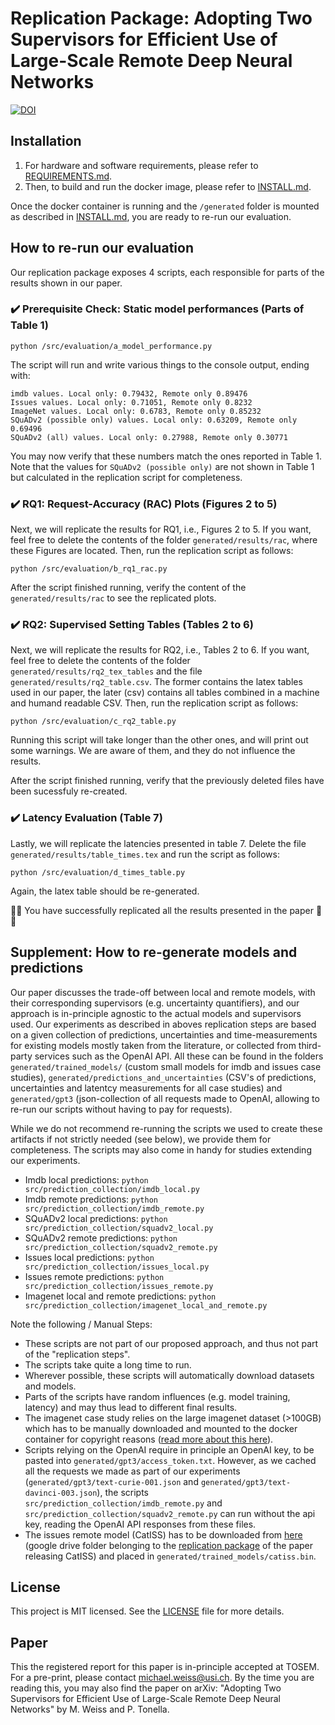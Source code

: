 # Replication Package: Adopting Two Supervisors for Efficient Use of Large-Scale Remote Deep Neural Networks
[![DOI](https://zenodo.org/badge/618428518.svg)](https://zenodo.org/badge/latestdoi/618428518)

## Installation

1. For hardware and software requirements, please refer to [REQUIREMENTS.md](REQUIREMENTS.md).
2. Then, to build and run the docker image, please refer to [INSTALL.md](INSTALL.md).

Once the docker container is running and the `/generated` folder is mounted as described in [INSTALL.md](INSTALL.md), you are ready to re-run our evaluation.

## How to re-run our evaluation
Our replication package exposes 4 scripts, each responsible for parts of the results shown in our paper. 

### :heavy_check_mark: Prerequisite Check: Static model performances (Parts of Table 1)

```
python /src/evaluation/a_model_performance.py
```

The script will run and write various things to the console output, ending with:

```
imdb values. Local only: 0.79432, Remote only 0.89476 
Issues values. Local only: 0.71051, Remote only 0.8232 
ImageNet values. Local only: 0.6783, Remote only 0.85232 
SQuADv2 (possible only) values. Local only: 0.63209, Remote only 0.69496 
SQuADv2 (all) values. Local only: 0.27988, Remote only 0.30771 
```

You may now verify that these numbers match the ones reported in Table 1. Note that the values for `SQuADv2 (possible only)` are not shown in Table 1 but calculated in the replication script for completeness.


### :heavy_check_mark: RQ1: Request-Accuracy (RAC) Plots (Figures 2 to 5)
Next, we will replicate the results for RQ1, i.e., Figures 2 to 5. If you want, feel free to delete the contents of the folder `generated/results/rac`, where these Figures are located. Then, run the replication script as follows:

```
python /src/evaluation/b_rq1_rac.py
```

After the script finished running, verify the content of the `generated/results/rac` to see the replicated plots. 


### :heavy_check_mark: RQ2: Supervised Setting Tables (Tables 2 to 6)
Next, we will replicate the results for RQ2, i.e., Tables 2 to 6. If you want, feel free to delete the contents of the folder `generated/results/rq2_tex_tables` and the file `generated/results/rq2_table.csv`. The former contains the latex tables used in our paper, the later (csv) contains all tables combined in a machine and humand readable CSV. Then, run the replication script as follows:

```
python /src/evaluation/c_rq2_table.py
```
Running this script will take longer than the other ones, and will print out some warnings. We are aware of them, and they do not influence the results.

After the script finished running, verify that the previously deleted files have been sucessfuly re-created. 

### :heavy_check_mark: Latency Evaluation (Table 7)
Lastly, we will replicate the latencies presented in table 7. Delete the file `generated/results/table_times.tex` and run the script as follows:

```
python /src/evaluation/d_times_table.py
```

Again, the latex table should be re-generated.

:tada::tada: You have successfully replicated all the results presented in the paper :tada::tada:



## Supplement: How to re-generate models and predictions
Our paper discusses the trade-off between local and remote models, with their corresponding supervisors (e.g. uncertainty quantifiers),
and our approach is in-principle agnostic to the actual models and supervisors used. 
Our experiments as described in aboves replication steps are based on a given collection of predictions, uncertainties and time-measurements for existing models mostly taken from the literature, or collected from third-party services such as the OpenAI API. All these can be found in the folders `generated/trained_models/` (custom small models for imdb and issues case studies), `generated/predictions_and_uncertainties` (CSV's of predictions, uncertainties and latentcy measurements for all case studies) and `generated/gpt3` (json-collection of all requests made to OpenAI, allowing to re-run our scripts without having to pay for requests).

While we do not recommend re-running the scripts we used to create these artifacts if not strictly needed (see below), we provide them for completeness.
The scripts may also come in handy for studies extending our experiments. 

- Imdb local predictions: ```python src/prediction_collection/imdb_local.py```
- Imdb remote predictions: ```python src/prediction_collection/imdb_remote.py```
- SQuADv2 local predictions: ```python src/prediction_collection/squadv2_local.py```
- SQuADv2 remote predictions: ```python src/prediction_collection/squadv2_remote.py```
- Issues local predictions: ```python src/prediction_collection/issues_local.py```
- Issues remote predictions: ```python src/prediction_collection/issues_remote.py```
- Imagenet local and remote predictions:  ```python src/prediction_collection/imagenet_local_and_remote.py```

Note the following / Manual Steps: 
- These scripts are not part of our proposed approach, and thus not part of the "replication steps".
- The scripts take quite a long time to run.
- Wherever possible, these scripts will automatically download datasets and models.
- Parts of the scripts have random influences (e.g. model training, latency) and may thus lead to different final results.
- The imagenet case study relies on the large imagenet dataset (>100GB) which has to be manually downloaded and mounted to the docker container for copyright reasons ([read more about this here](https://www.tensorflow.org/datasets/catalog/imagenet2012)).
- Scripts relying on the OpenAI require in principle an OpenAI key, to be pasted into `generated/gpt3/access_token.txt`. However, as we cached all the requests we made as part of our experiments (`generated/gpt3/text-curie-001.json` and `generated/gpt3/text-davinci-003.json`), the scripts `src/prediction_collection/imdb_remote.py` and `src/prediction_collection/squadv2_remote.py` can run without the api key, reading the OpenAI API responses from these files.
- The issues remote model (CatISS) has to be downloaded from [here](https://drive.google.com/drive/folders/1jgV4U41-2acctpc6jH5DWL3fF5V6bKF8) (google drive folder belonging to the [replication package](https://github.com/MalihehIzadi/catiss) of the paper releasing CatISS) and placed in `generated/trained_models/catiss.bin`.



## License
This project is MIT licensed. See the [LICENSE](LICENSE) file for more details.

## Paper
This the registered report for this paper is in-principle accepted at TOSEM. 
For a pre-print, please contact michael.weiss@usi.ch. By the time you are reading this, you may also find the paper on arXiv: "Adopting Two Supervisors for Efficient Use of Large-Scale Remote Deep Neural Networks" by M. Weiss and P. Tonella.

